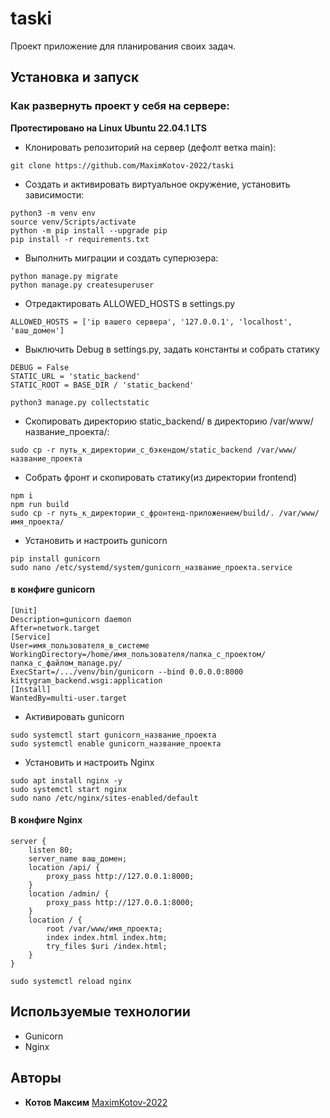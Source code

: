 # taski
Проект приложение для планирования своих задач.


## Установка и запуск
### Как развернуть проект у себя на сервере:
__Протестировано на Linux Ubuntu 22.04.1 LTS__

+ Клонировать репозиторий на сервер (дефолт ветка main):
```
git clone https://github.com/MaximKotov-2022/taski
```
+ Cоздать и активировать виртуальное окружение, установить зависимости:
```
python3 -m venv env
source venv/Scripts/activate
python -m pip install --upgrade pip
pip install -r requirements.txt
```
+ Выполнить миграции и создать суперюзера:
```
python manage.py migrate
python manage.py createsuperuser
```
+ Отредактировать ALLOWED_HOSTS в settings.py
```
ALLOWED_HOSTS = ['ip вашего сервера', '127.0.0.1', 'localhost', 'ваш_домен']
```
+ Выключить Debug в settings.py, задать константы и собрать статику
```
DEBUG = False
STATIC_URL = 'static_backend'
STATIC_ROOT = BASE_DIR / 'static_backend'

python3 manage.py collectstatic
```
+ Скопировать директорию static_backend/ в директорию /var/www/название_проекта/:
```
sudo cp -r путь_к_директории_с_бэкендом/static_backend /var/www/название_проекта
```
+ Собрать фронт и скопировать статику(из директории frontend)
```
npm i
npm run build
sudo cp -r путь_к_директории_с_фронтенд-приложением/build/. /var/www/имя_проекта/
```
+ Установить и настроить gunicorn
```
pip install gunicorn
sudo nano /etc/systemd/system/gunicorn_название_проекта.service
```
#### в конфиге gunicorn
```
[Unit]
Description=gunicorn daemon
After=network.target
[Service]
User=имя_пользователя_в_системе
WorkingDirectory=/home/имя_пользователя/папка_с_проектом/папка_с_файлом_manage.py/
ExecStart=/.../venv/bin/gunicorn --bind 0.0.0.0:8000 kittygram_backend.wsgi:application
[Install]
WantedBy=multi-user.target
```
+ Активировать gunicorn
```
sudo systemctl start gunicorn_название_проекта
sudo systemctl enable gunicorn_название_проекта
```
+ Установить и настроить Nginx
```
sudo apt install nginx -y
sudo systemctl start nginx
sudo nano /etc/nginx/sites-enabled/default
```
#### В конфиге Nginx
```
server {
	listen 80;
	server_name ваш_домен;
	location /api/ {
		proxy_pass http://127.0.0.1:8000;
	}
	location /admin/ {
		proxy_pass http://127.0.0.1:8000;
	}
	location / {
		root /var/www/имя_проекта;
		index index.html index.htm;
		try_files $uri /index.html;
	}
}
```
```
sudo systemctl reload nginx
```

## Используемые технологии
+ Gunicorn
+ Nginx

## Авторы
+ **Котов Максим** [MaximKotov-2022](https://github.com/MaximKotov-2022)
